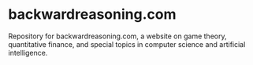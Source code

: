 # backwardreasoning.com
Repository for backwardreasoning.com, a website on game theory, quantitative finance, and special topics in computer science and artificial intelligence.
